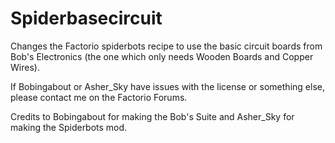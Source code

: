 # Spiderbasecircuit
Changes the Factorio spiderbots recipe to use the basic circuit boards from Bob's Electronics (the one which only needs Wooden Boards and Copper Wires).

If Bobingabout or Asher_Sky have issues with the license or something else, please contact me on the Factorio Forums.

Credits to Bobingabout for making the Bob's Suite and Asher_Sky for making the Spiderbots mod.
